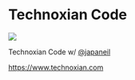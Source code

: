# Technoxian Code
<img src="https://www.technoxian.com/wp-content/uploads/2016/08/TX-LOGO-1-1.png">

Technoxian Code w/ [@japaneil](https://github.com/japaneil)

https://www.technoxian.com